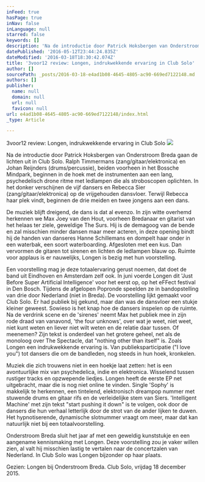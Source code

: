 ```yaml
---
inFeed: true
hasPage: true
inNav: false
inLanguage: null
starred: false
keywords: []
description: 'Na de introductie door Patrick Hoksbergen van Onderstroom Breda gaan de lichten uit in Club Solo. Ralph Timmermans (zang/gitaar/elektronica) en Johan Reijnders (drums/percussie), beiden voorheen in het Bossche Mindpark, beginnen in de hoek met de instrumenten aan een lang, psychedelisch drone ritme met ledlampen die als stroboscopen oplichten. In het donker verschijnen de vijf dansers en Rebecca Sier (zang/gitaar/elektronica) op de vrijgehouden dansvloer. Terwijl Rebecca haar plek vindt, beginnen de drie meiden en twee jongens aan een dans.'
datePublished: '2016-05-12T23:44:24.835Z'
dateModified: '2016-03-18T18:30:42.074Z'
title: '3voor12 review: Longen, indrukwekkende ervaring in Club Solo'
author: []
sourcePath: _posts/2016-03-18-e4ad1b08-4645-4805-ac90-669ed7122148.md
authors: []
publisher:
  name: null
  domain: null
  url: null
  favicon: null
url: e4ad1b08-4645-4805-ac90-669ed7122148/index.html
_type: Article

---
```

3voor12 review: Longen, indrukwekkende ervaring in Club Solo
![](https://the-grid-user-content.s3-us-west-2.amazonaws.com/3f24ab03-7c92-4e6d-8d4d-60d417cddab8.jpg)

Na de introductie door Patrick Hoksbergen van Onderstroom Breda gaan de lichten uit in Club Solo. Ralph Timmermans (zang/gitaar/elektronica) en Johan Reijnders (drums/percussie), beiden voorheen in het Bossche Mindpark, beginnen in de hoek met de instrumenten aan een lang, psychedelisch drone ritme met ledlampen die als stroboscopen oplichten. In het donker verschijnen de vijf dansers en Rebecca Sier (zang/gitaar/elektronica) op de vrijgehouden dansvloer. Terwijl Rebecca haar plek vindt, beginnen de drie meiden en twee jongens aan een dans.

De muziek blijft dreigend, de dans is dat al evenzo. In zijn witte overhemd herkennen we Max Joey van den Hout, voorheen Bredanaar en gitarist van het helaas ter ziele, geweldige The Surs. Hij is de demagoog van de bende en zal misschien minder dansen maar meer acteren, in deze opening bindt hij de handen van danseres Hanne Schillemans en dompelt haar onder in een waterbak, een soort waterboarding. Afgesloten met een kus. Dan vervormen de gitaren tot sirenen en lichten de ledlampen blauw op. Ruimte voor applaus is er nauwelijks, Longen is bezig met hun voorstelling.

Een voorstelling mag je deze totaalervaring gerust noemen, dat doet de band uit Eindhoven en Amsterdam zelf ook. In juni voerde Longen dit 'Just Before Super Artificial Intelligence' voor het eerst op, op het eFFect festival in Den Bosch. Tijdens de afgelopen Popronde speelden ze in bandopstelling van drie door Nederland (niet in Breda). De voorstelling lijkt gemaakt voor Club Solo. Er had publiek bij gekund, maar dan was de dansvloer een stukje kleiner geweest. Sowieso is het knap hoe de dansers inspelen op de ruimte. Na de verdrink scene en de 'sirenes' neemt Max het publiek mee in zijn rode draad van vanavond, 'the four unknows', over wat je weet, niet weet, niet kunt weten en liever niet wilt weten en de relatie daar tussen. Of meenemen? Zijn tekst is onderdeel van het grotere geheel, net als de monoloog over The Spectacle, dat "nothing other than itself" is. Zoals Longen een indrukwekkende ervaring is. Van publieksparticipatie ("I love you") tot dansers die om de bandleden, nog steeds in hun hoek, kronkelen.

Muziek die zich trouwens niet in een hoekje laat zetten: het is een avontuurlijke mix van psychedelica, indie en elektronica. Wisselend tussen rustiger tracks en opzwepende liedjes. Longen heeft de eerste EP net uitgebracht, maar die is nog niet online te vinden. Single 'Sophy' is makkelijk te herkennen, een tintelend, elektronisch dreampop nummer met stuwende drums en gitaar rifs en de verleidelijke stem van Siers. 'Intelligent Machine' met zijn tekst "start pushing it down" is te volgen, ook door de dansers die hun verhaal letterlijk door de strot van de ander lijken te duwen. Het hypnotiserende, dynamische slotnummer vraagt om meer, maar dat kan natuurlijk niet bij een totaalvoorstelling.

Onderstroom Breda sluit het jaar af met een geweldig kunststukje en een aangename kennismaking met Longen. Deze voorstelling zou je vaker willen zien, al valt hij misschien lastig te vertalen naar de concertzalen van Nederland. In Club Solo was Longen bijzonder op haar plaats.   

Gezien: Longen bij Onderstroom Breda. Club Solo, vrijdag 18 december 2015\.
